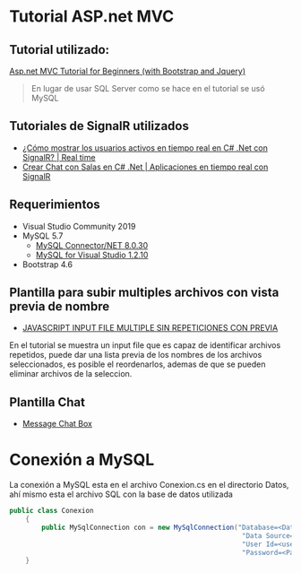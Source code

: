 # Tutorial ASP.net MVC
## Tutorial utilizado:
[Asp.net MVC Tutorial for Beginners (with Bootstrap and Jquery)](https://youtube.com/playlist?list=PLM5JAv_WpgH_FKWlsGkbiKUczG4BU8mv5)
> En lugar de usar SQL Server como se hace en el tutorial se usó MySQL 
## Tutoriales de SignalR utilizados
- [¿Cómo mostrar los usuarios activos en tiempo real en C# .Net con SignalR? | Real time](https://www.youtube.com/watch?v=zGtQbuWc3jc&list=WL&index=2&t=822s&ab_channel=hdeleon.net)
- [Crear Chat con Salas en C# .Net | Aplicaciones en tiempo real con SignalR](https://www.youtube.com/watch?v=_J7EG8_KE4Y&list=WL&index=1&t=973s&ab_channel=hdeleon.net)
## Requerimientos
- Visual Studio Community 2019
- MySQL 5.7
  - [MySQL Connector/NET 8.0.30](https://dev.mysql.com/downloads/connector/net/)
  - [MySQL for Visual Studio 1.2.10](https://dev.mysql.com/downloads/windows/visualstudio/1.2.html)
- Bootstrap 4.6

## Plantilla para subir multiples archivos con vista previa de nombre 
- [JAVASCRIPT INPUT FILE MULTIPLE SIN REPETICIONES CON PREVIA](https://programadorwebvalencia.com/javascript-input-file-multiple-sin-repeticiones-y-previa/)

En el tutorial se muestra un input file que es capaz de identificar archivos repetidos, puede dar una lista previa de los nombres de los archivos seleccionados, es posible el reordenarlos, ademas de que se pueden eliminar archivos de la seleccion.


## Plantilla Chat
- [Message Chat Box](https://bootsnipp.com/snippets/1ea0N)
# Conexión a MySQL
La conexión a MySQL esta en el archivo Conexion.cs en el directorio Datos, ahí mismo esta el archivo SQL con la base de datos utilizada


```c#
public class Conexion
    {
        public MySqlConnection con = new MySqlConnection("Database=<DataBaseName>;"+
                                                          "Data Source=<Servidor>;"+
                                                          "User Id=<user>;"+
                                                          "Password=<Pass>");
    }
```

